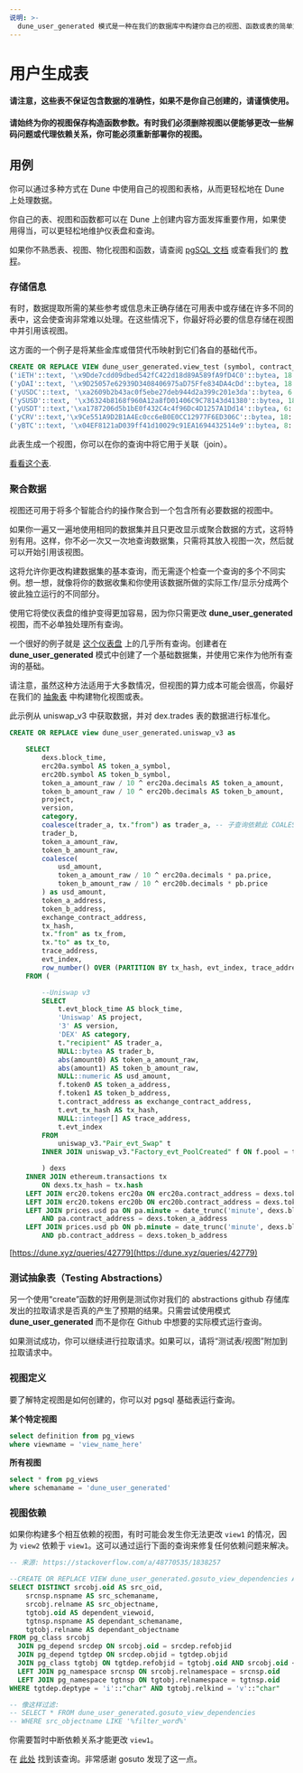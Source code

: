 ```yaml
---
说明: >-
  dune_user_generated 模式是一种在我们的数据库中构建你自己的视图、函数或表的简单方法。
---
```


# 用户生成表

#### 请注意，这些表不保证包含数据的准确性，如果不是你自己创建的，请谨慎使用。

**请始终为你的视图保存构造函数参数。有时我们必须删除视图以便能够更改一些解码问题或代理依赖关系，你可能必须重新部署你的视图。**

## 用例

你可以通过多种方式在 Dune 中使用自己的视图和表格，从而更轻松地在 Dune 上处理数据。

你自己的表、视图和函数都可以在 Dune 上创建内容方面发挥重要作用，如果使用得当，可以更轻松地维护仪表盘和查询。

如果你不熟悉表、视图、物化视图和函数，请查阅 [pgSQL 文档](https://www.postgresqltutorial.com/postgresql-views/) 或查看我们的 [教程](../../about/tutorials/)。

### 存储信息

有时，数据提取所需的某些参考或信息未正确存储在可用表中或存储在许多不同的表中，这会使查询非常难以处理。在这些情况下，你最好将必要的信息存储在视图中并引用该视图。

这方面的一个例子是将某些金库或借贷代币映射到它们各自的基础代币。

```sql
CREATE OR REPLACE VIEW dune_user_generated.view_test (symbol, contract_address, decimals, underlying_token_address) AS VALUES
('iETH'::text, '\x9Dde7cdd09dbed542fC422d18d89A589fA9fD4C0'::bytea, 18::numeric, '\xc02aaa39b223fe8d0a0e5c4f27ead9083c756cc2'::bytea),
('yDAI'::text, '\x9D25057e62939D3408406975aD75Ffe834DA4cDd'::bytea, 18::numeric, '\x6B175474E89094C44Da98b954EedeAC495271d0F'::bytea),
('yUSDC'::text, '\xa2609b2b43ac0f5ebe27deb944d2a399c201e3da'::bytea, 6::numeric, '\xA0b86991c6218b36c1d19D4a2e9Eb0cE3606eB48'::bytea),
('ySUSD'::text, '\x36324b8168f960A12a8fD01406C9C78143d41380'::bytea, 18::numeric, '\x57Ab1ec28D129707052df4dF418D58a2D46d5f51'::bytea),
('yUSDT'::text,'\xa1787206d5b1bE0f432C4c4f96Dc4D1257A1Dd14'::bytea, 6::numeric, '\xdAC17F958D2ee523a2206206994597C13D831ec7'::bytea),
('yCRV'::text,'\x9Ce551A9D2B1A4Ec0cc6eB0E0CC12977F6ED306C'::bytea, 18::numeric, '\x6B175474E89094C44Da98b954EedeAC495271d0F'::bytea),
('yBTC'::text, '\x04EF8121aD039ff41d10029c91EA1694432514e9'::bytea, 8::numeric, '\x2260FAC5E5542a773Aa44fBCfeDf7C193bc2C599'::bytea)
```

此表生成一个视图，你可以在你的查询中将它用于关联（join）。

[看看这个表](https://dune.xyz/queries/41577).

### 聚合数据

视图还可用于将多个智能合约的操作聚合到一个包含所有必要数据的视图中。

如果你一遍又一遍地使用相同的数据集并且只更改显示或聚合数据的方式，这将特别有用。这样，你不必一次又一次地查询数据集，只需将其放入视图一次，然后就可以开始引用该视图。

这将允许你更改构建数据集的基本查询，而无需逐个检查一个查询的多个不同实例。想一想，就像将你的数据收集和你使用该数据所做的实际工作/显示分成两个彼此独立运行的不同部分。

使用它将使仪表盘的维护变得更加容易，因为你只需更改 **dune\_user\_generated** 视图，而不必单独处理所有查询。

一个很好的例子就是 [这个仪表盘](https://dune.xyz/keeganead/cryptoart\_1) 上的几乎所有查询。创建者在 **dune\_user\_generated** 模式中创建了一个基础数据集，并使用它来作为他所有查询的基础。

请注意，虽然这种方法适用于大多数情况，但视图的算力成本可能会很高，你最好在我们的 [抽象表](abstractions.md) 中构建物化视图或表。

此示例从 uniswap\_v3 中获取数据，并对 dex.trades 表的数据进行标准化。

```sql
CREATE OR REPLACE view dune_user_generated.uniswap_v3 as 

    SELECT
        dexs.block_time,
        erc20a.symbol AS token_a_symbol,
        erc20b.symbol AS token_b_symbol,
        token_a_amount_raw / 10 ^ erc20a.decimals AS token_a_amount,
        token_b_amount_raw / 10 ^ erc20b.decimals AS token_b_amount,
        project,
        version,
        category,
        coalesce(trader_a, tx."from") as trader_a, -- 子查询依赖此 COALESCE 来避免与 transactions 表的冗余连接
        trader_b,
        token_a_amount_raw,
        token_b_amount_raw,
        coalesce(
            usd_amount,
            token_a_amount_raw / 10 ^ erc20a.decimals * pa.price,
            token_b_amount_raw / 10 ^ erc20b.decimals * pb.price
        ) as usd_amount,
        token_a_address,
        token_b_address,
        exchange_contract_address,
        tx_hash,
        tx."from" as tx_from,
        tx."to" as tx_to,
        trace_address,
        evt_index,
        row_number() OVER (PARTITION BY tx_hash, evt_index, trace_address) AS trade_id
    FROM (

        --Uniswap v3
        SELECT
            t.evt_block_time AS block_time,
            'Uniswap' AS project,
            '3' AS version,
            'DEX' AS category,
            t."recipient" AS trader_a,
            NULL::bytea AS trader_b,
            abs(amount0) AS token_a_amount_raw,
            abs(amount1) AS token_b_amount_raw,
            NULL::numeric AS usd_amount,
            f.token0 AS token_a_address,
            f.token1 AS token_b_address,
            t.contract_address as exchange_contract_address,
            t.evt_tx_hash AS tx_hash,
            NULL::integer[] AS trace_address,
            t.evt_index
        FROM
            uniswap_v3."Pair_evt_Swap" t
        INNER JOIN uniswap_v3."Factory_evt_PoolCreated" f ON f.pool = t.contract_address

        ) dexs
    INNER JOIN ethereum.transactions tx
        ON dexs.tx_hash = tx.hash
    LEFT JOIN erc20.tokens erc20a ON erc20a.contract_address = dexs.token_a_address
    LEFT JOIN erc20.tokens erc20b ON erc20b.contract_address = dexs.token_b_address
    LEFT JOIN prices.usd pa ON pa.minute = date_trunc('minute', dexs.block_time)
        AND pa.contract_address = dexs.token_a_address
    LEFT JOIN prices.usd pb ON pb.minute = date_trunc('minute', dexs.block_time)
        AND pb.contract_address = dexs.token_b_address
```

[https://dune.xyz/queries/42779](https://dune.xyz/queries/42779)

### 测试抽象表（Testing Abstractions）

另一个使用“create”函数的好用例是测试你对我们的 abstractions github 存储库发出的拉取请求是否真的产生了预期的结果。只需尝试使用模式 **dune\_user\_generated** 而不是你在 Github 中想要的实际模式运行查询。

如果测试成功，你可以继续进行拉取请求。如果可以，请将“测试表/视图”附加到拉取请求中。

### 视图定义

要了解特定视图是如何创建的，你可以对 pgsql 基础表运行查询。

**某个特定视图**

```sql
select definition from pg_views 
where viewname = 'view_name_here'
```

**所有视图**

```sql
select * from pg_views 
where schemaname = 'dune_user_generated'
```

### 视图依赖

如果你构建多个相互依赖的视图，有时可能会发生你无法更改 `view1` 的情况，因为 `view2` 依赖于 `view1`。这可以通过运行下面的查询来修复任何依赖问题来解决。

```sql
-- 来源: https://stackoverflow.com/a/48770535/1838257

--CREATE OR REPLACE VIEW dune_user_generated.gosuto_view_dependencies AS
SELECT DISTINCT srcobj.oid AS src_oid,
    srcnsp.nspname AS src_schemaname,
    srcobj.relname AS src_objectname,
    tgtobj.oid AS dependent_viewoid,
    tgtnsp.nspname AS dependant_schemaname,
    tgtobj.relname AS dependant_objectname
FROM pg_class srcobj
  JOIN pg_depend srcdep ON srcobj.oid = srcdep.refobjid
  JOIN pg_depend tgtdep ON srcdep.objid = tgtdep.objid
  JOIN pg_class tgtobj ON tgtdep.refobjid = tgtobj.oid AND srcobj.oid <> tgtobj.oid
  LEFT JOIN pg_namespace srcnsp ON srcobj.relnamespace = srcnsp.oid
  LEFT JOIN pg_namespace tgtnsp ON tgtobj.relnamespace = tgtnsp.oid
WHERE tgtdep.deptype = 'i'::"char" AND tgtobj.relkind = 'v'::"char"

-- 像这样过滤:
-- SELECT * FROM dune_user_generated.gosuto_view_dependencies
-- WHERE src_objectname LIKE '%filter_word%'
```

你需要暂时中断依赖关系才能更改 `view1`。

在 [此处](https://dune.xyz/queries/70916) 找到该查询。非常感谢 gosuto 发现了这一点。
